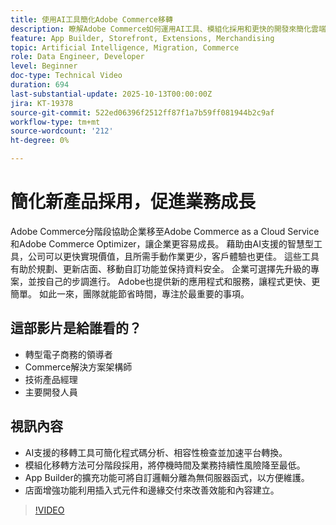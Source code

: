 ```yaml
---
title: 使用AI工具簡化Adobe Commerce移轉
description: 瞭解Adobe Commerce如何運用AI工具、模組化採用和更快的開發來簡化雲端移轉，以實現可擴充的業務增長。
feature: App Builder, Storefront, Extensions, Merchandising
topic: Artificial Intelligence, Migration, Commerce
role: Data Engineer, Developer
level: Beginner
doc-type: Technical Video
duration: 694
last-substantial-update: 2025-10-13T00:00:00Z
jira: KT-19378
source-git-commit: 522ed06396f2512ff87f1a7b59ff081944b2c9af
workflow-type: tm+mt
source-wordcount: '212'
ht-degree: 0%

---
```



# 簡化新產品採用，促進業務成長

Adobe Commerce分階段協助企業移至Adobe Commerce as a Cloud Service和Adobe Commerce Optimizer，讓企業更容易成長。 藉助由AI支援的智慧型工具，公司可以更快實現價值，且所需手動作業更少，客戶體驗也更佳。 這些工具有助於規劃、更新店面、移動自訂功能並保持資料安全。 企業可選擇先升級的專案，並按自己的步調進行。 Adobe也提供新的應用程式和服務，讓程式更快、更簡單。 如此一來，團隊就能節省時間，專注於最重要的事項。

## 這部影片是給誰看的？

* 轉型電子商務的領導者
* Commerce解決方案架構師
* 技術產品經理
* 主要開發人員

## 視訊內容

* AI支援的移轉工具可簡化程式碼分析、相容性檢查並加速平台轉換。
* 模組化移轉方法可分階段採用，將停機時間及業務持續性風險降至最低。
* App Builder的擴充功能可將自訂邏輯分離為無伺服器函式，以方便維護。
* 店面增強功能利用插入式元件和邊緣交付來改善效能和內容建立。

>[!VIDEO](https://video.tv.adobe.com/v/3475737/?learn=on&enablevpops)
